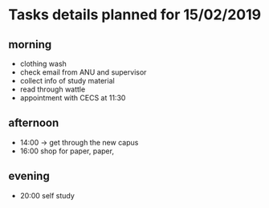 # Tasks details planned for 15/02/2019
## morning
* clothing wash
* check email from ANU and supervisor
* collect info of study material
* read through wattle
* appointment with CECS at 11:30

## afternoon
* 14:00 -> get through the new capus
* 16:00 shop for paper, paper, 

## evening
* 20:00 self study
